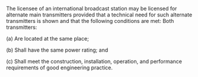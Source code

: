 The licensee of an international broadcast station may be licensed for alternate main transmitters provided that a technical need for such alternate transmitters is shown and that the following conditions are met: Both transmitters:

(a) Are located at the same place;

(b) Shall have the same power rating; and

(c) Shall meet the construction, installation, operation, and performance requirements of good engineering practice.

